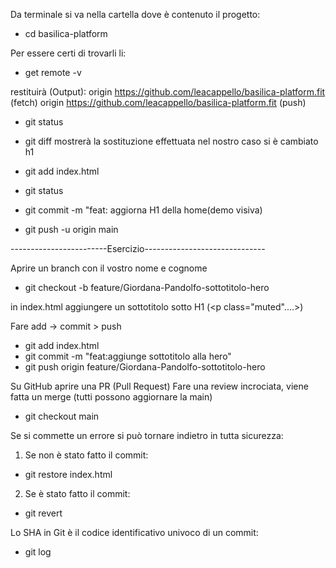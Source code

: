 Da terminale si va nella cartella dove è contenuto il progetto:

- cd basilica-platform

Per essere certi di trovarli li:

- get remote -v

restituirà (Output):
origin https://github.com/leacappello/basilica-platform.fit (fetch)
origin https://github.com/leacappello/basilica-platform.fit (push)

- git status

- git diff
  mostrerà la sostituzione effettuata nel nostro caso si è cambiato h1

- git add index.html
- git status
- git commit -m "feat: aggiorna H1 della home(demo visiva)
- git push -u origin main

------------------------Esercizio------------------------------

Aprire un branch con il vostro nome e cognome

- git checkout -b feature/Giordana-Pandolfo-sottotitolo-hero

in index.html aggiungere un sottotitolo sotto H1 (<p class="muted"....>)

Fare add -> commit > push

- git add index.html
- git commit -m "feat:aggiunge sottotitolo alla hero"
- git push origin feature/Giordana-Pandolfo-sottotitolo-hero

Su GitHub aprire una PR (Pull Request)
Fare una review incrociata, viene fatta un merge (tutti possono aggiornare la main)

- git checkout main

Se si commette un errore si può tornare indietro in tutta sicurezza:

1. Se non è stato fatto il commit:

- git restore index.html

2. Se è stato fatto il commit:

- git revert<SHA-del-commit>

Lo SHA in Git è il codice identificativo univoco di un commit:

- git log

